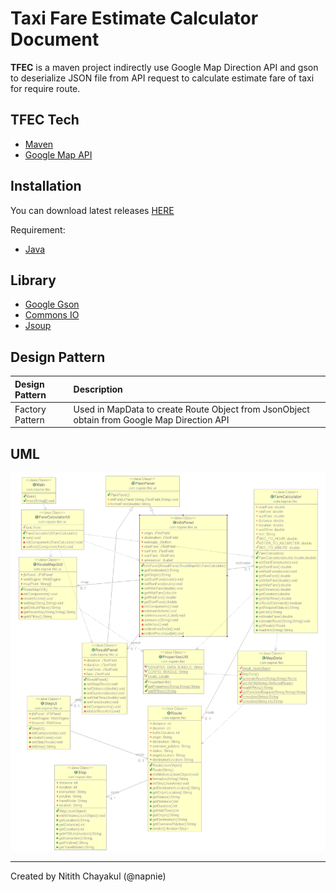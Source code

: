 # Taxi Fare Estimate Calculator Document

**TFEC** is a maven project indirectly use Google Map Direction API and gson to deserialize JSON file from API request to calculate estimate fare of taxi for require route.

## **TFEC** Tech
- [Maven](./maven.md)
- [Google Map API](./map_api.md)

## Installation
You can download latest releases [HERE](https://github.com/napnie/TaxiFareEstimateCalculator/releases)  

Requirement:
- [Java](https://www.java.com/en/download/)

## Library
- [Google Gson](https://github.com/google/gson)
- [Commons IO](https://commons.apache.org/proper/commons-io/)
- [Jsoup](https://jsoup.org/)

## Design Pattern

Design Pattern  | Description
:-------------- | :------------------------------------------------------------------------------------------
Factory Pattern | Used in MapData to create Route Object from JsonObject obtain from Google Map Direction API

## UML
![UML](./imgs/uml.png)

***
Created by Nitith Chayakul (@napnie)
